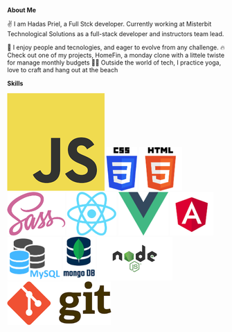 **About Me**

✌️ I am Hadas Priel, a Full Stck developer.
Currently working at Misterbit Technological Solutions as a full-stack developer and instructors team lead.

👥 I enjoy people and tecnologies, and eager to evolve from any challenge.
🔥 Check out one of my projects, HomeFin, a monday clone with a littele twiste for manage monthly budgets
🧘‍♀️ Outside the world of tech, I practice yoga, love to craft and hang out at the beach


 **Skills**

<img src="./img/js.png"  >
<img src="./img/css.png" style="display: inline-block; height: 100px" >
<img src="./img/html.png" style="display: inline-block; height: 100px" >
<img src="./img/sass.png" style="display: inline-block; height: 100px" >
<img src="./img/react.png" style="display: inline-block; height: 100px" >
<img src="./img/vue.png" style="display: inline-block; height: 100px" >
<img src="./img/angular.png" style="display: inline-block; height: 100px" >
<img src="./img/mysql.png" style="display: inline-block; height: 100px" >
<img src="./img/mongodb.png" style="display: inline-block; height: 100px" >
<img src="./img/nodejs.png" style="display: inline-block; height: 100px" >
<img src="./img/git.png" style="display: inline-block; height: 100px" >

<!-- <style>

    img{
        height: 100;
        display: inline-block;
    }
</style> -->
